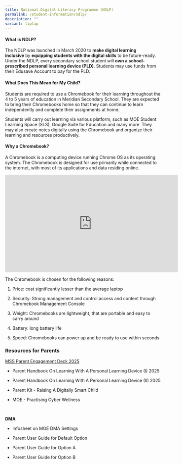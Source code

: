 ```yaml
---
title: National Digital Literacy Programme (NDLP)
permalink: /student-information/ndlp/
description: ""
variant: tiptap
---
```

<h4>What is NDLP?</h4>
<p>The NDLP was launched in March 2020 to&nbsp;<strong>make digital learning inclusive</strong>&nbsp;by&nbsp;<strong>equipping students with the digital skills</strong>&nbsp;to
be future-ready. Under the NDLP, every secondary school student will&nbsp;<strong>own a school-prescribed personal learning device (PLD)</strong>.
Students may use funds from their Edusave Account to pay for the PLD.</p>
<h4>What Does This Mean for My Child?</h4>
<p>Students are required to use a Chromebook for their learning throughout
the 4 to 5 years of education in Meridian Secondary School. They are expected
to bring their Chromebooks home so that they can continue to learn independently
and complete their assignments at home.</p>
<p>Students will carry out learning via various platform, such as MOE Student
Learning Space (SLS), Google Suite for Education and many more&nbsp; They
may also create notes digitally using the Chromebook and organize their
learning and resources productively.</p>
<h4>Why a Chromebook?</h4>
<p>A Chromebook is a computing device running Chrome OS as its operating
system. The Chromebook is designed for use primarily while connected to
the internet, with most of its applications and data residing online.</p>
<div class="iframe-wrapper">
<iframe height="315" width="560" allowfullscreen="true" frameborder="0" src="https://www.youtube.com/embed/mSbZQNJwPuI"></iframe>
</div>
<p>The Chromebook is chosen for the following reasons:</p>
<ol data-tight="true" class="tight">
<li>
<p>Price: cost significantly lesser than the average laptop</p>
</li>
<li>
<p>Security: Strong management and control access and content through Chromebook
Management Console</p>
</li>
<li>
<p>Weight: Chromebooks are lightweight, that are portable and easy to carry
around</p>
</li>
<li>
<p>Battery: long battery life</p>
</li>
<li>
<p>Speed: Chromebooks can power up and be ready to use within seconds</p>
</li>
</ol>
<h3>Resources for Parents</h3>
<p><a href="/files/NDLP Resources/MSS_Parent_Engagement_Deck_2025.pdf" rel="noopener nofollow" target="_blank">MSS Parent Engagement Deck 2025</a>
</p>
<ul data-tight="true" class="tight">
<li>
<p>Parent Handbook On Learning With A Personal Learning Device (I) 2025</p>
</li>
<li>
<p>Parent Handbook On Learning With A Personal Learning Device (II) 2025</p>
</li>
<li>
<p>Parent Kit - Raising A Digitally Smart Child</p>
</li>
<li>
<p>MOE - Practising Cyber Wellness</p>
</li>
</ul>
<p><strong>&nbsp;</strong>
</p>
<p><strong>DMA</strong>
</p>
<ul data-tight="true" class="tight">
<li>
<p>Infosheet on MOE DMA Settings</p>
</li>
<li>
<p>Parent User Guide for Default Option</p>
</li>
<li>
<p>Parent User Guide for Option A</p>
</li>
<li>
<p>Parent User Guide for Option B</p>
</li>
</ul>
<h3></h3>
<p></p>